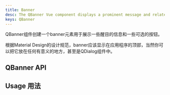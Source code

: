 ```yaml
---
title: Banner
desc: The QBanner Vue component displays a prominent message and related optional actions.
keys: QBanner
---
```

QBanner组件创建一个banner元素用于展示一些醒目的信息和一些可选的按钮。

根据Material Design的设计规范，banner应该显示在应用程序的顶部，当然你可以把它放在任何有意义的地方，甚至是QDialog组件中。

## QBanner API

<doc-api file="QBanner" />

## Usage 用法

<doc-example title="Basic" file="QBanner/Basic" />

<doc-example title="Rounded border" file="QBanner/Rounded" />

<doc-example title="With an image" file="QBanner/Image" />

<doc-example title="Inline actions" file="QBanner/Inline" />

<doc-example title="Dense" file="QBanner/Dense" />
